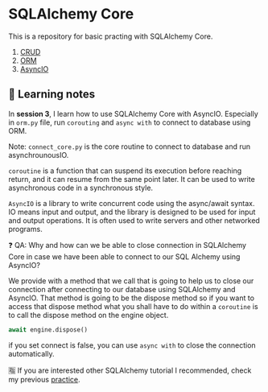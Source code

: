 # SQLAlchemy Core

This is a repository for basic practing with SQLAlchemy Core.

1. [CRUD](https://www.youtube.com/watch?v=CfZGWH_vNO0&ab_channel=SsaliJonathan)
2. [ORM](https://www.youtube.com/watch?v=XWtj4zLl_tg&ab_channel=SsaliJonathan)
3. [AsyncIO](https://www.youtube.com/watch?v=hkvngd_BUrY&ab_channel=SsaliJonathan)

## 📝 Learning notes

In **session 3**, I learn how to use SQLAlchemy Core with AsyncIO. Especially in `orm.py` file, run `corouting` and `async with` to connect to database using ORM.

Note: `connect_core.py` is the core routine to connect to database and run asynchrounousIO.

`coroutine` is a function that can suspend its execution before reaching return, and it can resume from the same point later. It can be used to write asynchronous code in a synchronous style.

`AsyncIO` is a library to write concurrent code using the async/await syntax. IO means input and output, and the library is designed to be used for input and output operations. It is often used to write servers and other networked programs.

❓ QA: Why and how can we be able to close connection in SQLAlchemy Core in case we have been able to connect to our SQL Alchemy using AsyncIO?

We provide with a method that we call that is going to help us to close our connection after connecting to our database using SQLAlchemy and AsyncIO. That method is going to be the dispose method so if you want to access that dispose method what you shall have to do within a `coroutine` is to call the dispose method on the engine object.

```python
await engine.dispose()
```

if you set connect is false, you can use `async with` to close the connection automatically.

🈯 If you are interested other SQLAlchemy tutorial I recommended, check my previous [practice](https://github.com/yanliu1111/python-tutorial).
